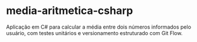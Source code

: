 # media-aritmetica-csharp
Aplicação em C# para calcular a média entre dois números informados pelo usuário, com testes unitários e versionamento estruturado com Git Flow.
